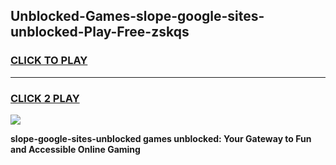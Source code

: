 
## Unblocked-Games-slope-google-sites-unblocked-Play-Free-zskqs
<h3>
<a href="https://premium76.site?title=slope-google-sites-unblocked&ref=21A">CLICK TO PLAY</a></h3>
<hr>

<h3>
<a href="https://premium76.site?title=slope-google-sites-unblocked&ref=21A">CLICK 2 PLAY</a>
  
</h3>

<a href="https://premium76.site?title=slope-google-sites-unblocked&ref=21A"><img src="https://clearcache.store/games.png"></a>


**slope-google-sites-unblocked games unblocked: Your Gateway to Fun and Accessible Online Gaming**
